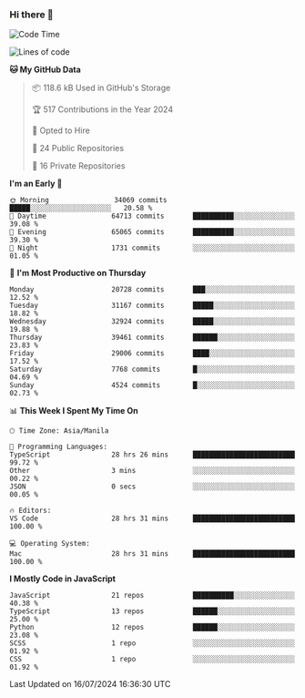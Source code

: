 ### Hi there 👋

<!--START_SECTION:waka-->
![Code Time](http://img.shields.io/badge/Code%20Time-858%20hrs%2052%20mins-blue)

![Lines of code](https://img.shields.io/badge/From%20Hello%20World%20I%27ve%20Written-65.5%20million%20lines%20of%20code-blue)

**🐱 My GitHub Data** 

> 📦 118.6 kB Used in GitHub's Storage 
 > 
> 🏆 517 Contributions in the Year 2024
 > 
> 💼 Opted to Hire
 > 
> 📜 24 Public Repositories 
 > 
> 🔑 16 Private Repositories 
 > 
**I'm an Early 🐤** 

```text
🌞 Morning                34069 commits       █████░░░░░░░░░░░░░░░░░░░░   20.58 % 
🌆 Daytime                64713 commits       ██████████░░░░░░░░░░░░░░░   39.08 % 
🌃 Evening                65065 commits       ██████████░░░░░░░░░░░░░░░   39.30 % 
🌙 Night                  1731 commits        ░░░░░░░░░░░░░░░░░░░░░░░░░   01.05 % 
```
📅 **I'm Most Productive on Thursday** 

```text
Monday                   20728 commits       ███░░░░░░░░░░░░░░░░░░░░░░   12.52 % 
Tuesday                  31167 commits       █████░░░░░░░░░░░░░░░░░░░░   18.82 % 
Wednesday                32924 commits       █████░░░░░░░░░░░░░░░░░░░░   19.88 % 
Thursday                 39461 commits       ██████░░░░░░░░░░░░░░░░░░░   23.83 % 
Friday                   29006 commits       ████░░░░░░░░░░░░░░░░░░░░░   17.52 % 
Saturday                 7768 commits        █░░░░░░░░░░░░░░░░░░░░░░░░   04.69 % 
Sunday                   4524 commits        █░░░░░░░░░░░░░░░░░░░░░░░░   02.73 % 
```


📊 **This Week I Spent My Time On** 

```text
🕑︎ Time Zone: Asia/Manila

💬 Programming Languages: 
TypeScript               28 hrs 26 mins      █████████████████████████   99.72 % 
Other                    3 mins              ░░░░░░░░░░░░░░░░░░░░░░░░░   00.22 % 
JSON                     0 secs              ░░░░░░░░░░░░░░░░░░░░░░░░░   00.05 % 

🔥 Editors: 
VS Code                  28 hrs 31 mins      █████████████████████████   100.00 % 

💻 Operating System: 
Mac                      28 hrs 31 mins      █████████████████████████   100.00 % 
```

**I Mostly Code in JavaScript** 

```text
JavaScript               21 repos            ██████████░░░░░░░░░░░░░░░   40.38 % 
TypeScript               13 repos            ██████░░░░░░░░░░░░░░░░░░░   25.00 % 
Python                   12 repos            ██████░░░░░░░░░░░░░░░░░░░   23.08 % 
SCSS                     1 repo              ░░░░░░░░░░░░░░░░░░░░░░░░░   01.92 % 
CSS                      1 repo              ░░░░░░░░░░░░░░░░░░░░░░░░░   01.92 % 
```




 Last Updated on 16/07/2024 16:36:30 UTC
<!--END_SECTION:waka-->
